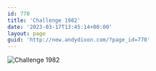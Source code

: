 ```yaml
---
id: 770
title: 'Challenge 1982'
date: '2023-03-17T13:45:14+00:00'
layout: page
guid: 'http://new.andydixon.com/?page_id=770'
---
```


![Challenge 1982](https://i0.wp.com/assets.g8x2.ldn.idrivee2-23.com/posters/Challenge%201982%2001.jpg?w=1200&ssl=1 "Challenge 1982")